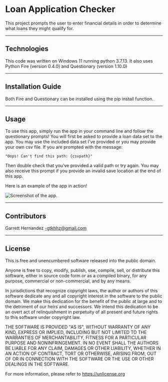 # Loan Application Checker

This project prompts the user to enter financial details in order to determine what loans they might qualify for.

---

## Technologies

This code was written on Windows 11 running python 3.7.13. It also uses Python Fire (version 0.4.0) and Questionary (version 1.10.0)

---

## Installation Guide

Both Fire and Questionary can be installed using the pip install function.

---

## Usage

To use this app, simply run the app in your command line and follow the questionary prompts! You will first be asked to provide a loan data set to the app. You may use the included data set I've provided or you may provide your own csv file. If you are prompted with the message:

```"Oops! Can't find this path: {csvpath}"```

Then double check that you've provided a valid path or try again. You may also receive this prompt if you provide an invalid save location at the end of this app.

Here is an example of the app in action!

![Screenshot of the app.](\data\Images\loan_qualifier_screenshot.png)

---

## Contributors

Garrett Hernandez -gtkhhz@gmail.com

---

## License

This is free and unencumbered software released into the public domain.

Anyone is free to copy, modify, publish, use, compile, sell, or
distribute this software, either in source code form or as a compiled
binary, for any purpose, commercial or non-commercial, and by any
means.

In jurisdictions that recognize copyright laws, the author or authors
of this software dedicate any and all copyright interest in the
software to the public domain. We make this dedication for the benefit
of the public at large and to the detriment of our heirs and
successors. We intend this dedication to be an overt act of
relinquishment in perpetuity of all present and future rights to this
software under copyright law.

THE SOFTWARE IS PROVIDED "AS IS", WITHOUT WARRANTY OF ANY KIND,
EXPRESS OR IMPLIED, INCLUDING BUT NOT LIMITED TO THE WARRANTIES OF
MERCHANTABILITY, FITNESS FOR A PARTICULAR PURPOSE AND NONINFRINGEMENT.
IN NO EVENT SHALL THE AUTHORS BE LIABLE FOR ANY CLAIM, DAMAGES OR
OTHER LIABILITY, WHETHER IN AN ACTION OF CONTRACT, TORT OR OTHERWISE,
ARISING FROM, OUT OF OR IN CONNECTION WITH THE SOFTWARE OR THE USE OR
OTHER DEALINGS IN THE SOFTWARE.

For more information, please refer to <https://unlicense.org>
